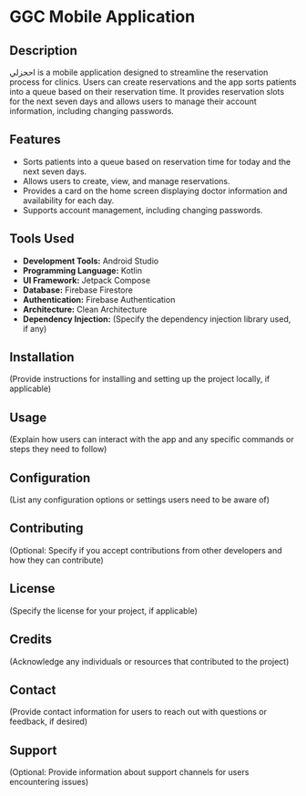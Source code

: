 <!DOCTYPE html>
<html lang="en">
<head>
  <meta charset="UTF-8">
  <meta name="viewport" content="width=device-width, initial-scale=1.0">
  <title>احجزلي Mobile Application</title>
</head>
<body>
  <h1>GGC Mobile Application</h1>

  <h2>Description</h2>
  <p>احجزلي is a mobile application designed to streamline the reservation process for clinics. Users can create reservations and the app sorts patients into a queue based on their reservation time. It provides reservation slots for the next seven days and allows users to manage their account information, including changing passwords.</p>

  <h2>Features</h2>
  <ul>
    <li>Sorts patients into a queue based on reservation time for today and the next seven days.</li>
    <li>Allows users to create, view, and manage reservations.</li>
    <li>Provides a card on the home screen displaying doctor information and availability for each day.</li>
    <li>Supports account management, including changing passwords.</li>
  </ul>

  <h2>Tools Used</h2>
  <ul>
    <li><strong>Development Tools:</strong> Android Studio</li>
    <li><strong>Programming Language:</strong> Kotlin</li>
    <li><strong>UI Framework:</strong> Jetpack Compose</li>
    <li><strong>Database:</strong> Firebase Firestore</li>
    <li><strong>Authentication:</strong> Firebase Authentication</li>
    <li><strong>Architecture:</strong> Clean Architecture</li>
    <li><strong>Dependency Injection:</strong> (Specify the dependency injection library used, if any)</li>
  </ul>

  <h2>Installation</h2>
  <p>(Provide instructions for installing and setting up the project locally, if applicable)</p>

  <h2>Usage</h2>
  <p>(Explain how users can interact with the app and any specific commands or steps they need to follow)</p>

  <h2>Configuration</h2>
  <p>(List any configuration options or settings users need to be aware of)</p>

  <h2>Contributing</h2>
  <p>(Optional: Specify if you accept contributions from other developers and how they can contribute)</p>

  <h2>License</h2>
  <p>(Specify the license for your project, if applicable)</p>

  <h2>Credits</h2>
  <p>(Acknowledge any individuals or resources that contributed to the project)</p>

  <h2>Contact</h2>
  <p>(Provide contact information for users to reach out with questions or feedback, if desired)</p>

  <h2>Support</h2>
  <p>(Optional: Provide information about support channels for users encountering issues)</p>
</body>
</html>